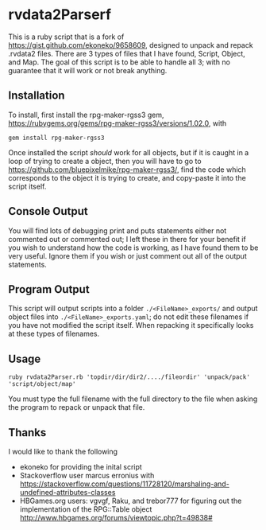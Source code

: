 # rvdata2Parserf
This is a ruby script that is a fork of https://gist.github.com/ekoneko/9658609, designed to unpack and repack .rvdata2 files.
There are 3 types of files that I have found, Script, Object, and Map. The goal of this script is to be able to handle all 3; with no guarantee that it will 
work or not break anything.
## Installation
To install, first install the rpg-maker-rgss3 gem, https://rubygems.org/gems/rpg-maker-rgss3/versions/1.02.0, with
```
gem install rpg-maker-rgss3
```
Once installed the script *should* work for all objects, but if it is caught in a loop of trying to create a object, then you will have to go
to https://github.com/bluepixelmike/rpg-maker-rgss3/, find the code which corresponds to the object it is trying to create, and copy-paste 
 it into the script itself. 
 ## Console Output
 You will find lots of debugging print and puts statements either not commented out or commented out; I left these in there for your benefit
  if you wish to understand how the code is working, as I have found them to be very useful. Ignore them if you wish or just comment out
  all of the output statements.
## Program Output
This script will output scripts into a folder `./<FileName>_exports/` and output object files into `./<FileName>_exports.yaml`; do not edit these filenames if you 
have not modified the script itself. When repacking it specifically looks at these types of filenames.
## Usage
```
ruby rvdata2Parser.rb 'topdir/dir/dir2/..../fileordir' 'unpack/pack' 'script/object/map'
```
You must type the full filename with the full directory to the file when asking the program to repack or unpack that file.
## Thanks
I would like to thank the following

- ekoneko for providing the inital script
- Stackoverflow user marcus erronius with https://stackoverflow.com/questions/11728120/marshaling-and-undefined-attributes-classes
- HBGames.org users: vgvgf, Raku, and trebor777 for figuring out the implementation of the RPG::Table object http://www.hbgames.org/forums/viewtopic.php?t=49838#

